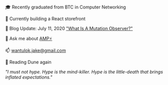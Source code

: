 :mortar_board: Recently graduated from BTC in Computer Networking

:shopping_cart: Currently building a React storefront

:notebook: Blog Update: July 11, 2020 ["What Is A Mutation Observer?"](https://jakewantulok.com/mutation-observer)

💬 Ask me about [AMP:zap:](https://github.com/ampproject/amphtml)

📫 wantulok.jake@gmail.com

:book: Reading Dune again

*"I must not hype. Hype is the mind-killer. Hype is the little-death that brings inflated expectations."*
